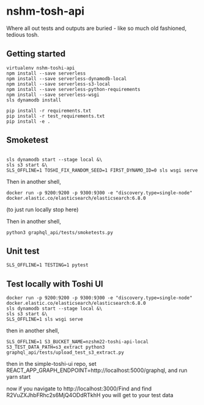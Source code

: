 # nshm-tosh-api
Where all out tests and outputs are buried  - like so much old fashioned, tedious tosh.
## Getting started

```
virtualenv nshm-toshi-api
npm install --save serverless
npm install --save serverless-dynamodb-local
npm install --save serverless-s3-local
npm install --save serverless-python-requirements
npm install --save serverless-wsgi
sls dynamodb install

pip install -r requirements.txt
pip install -r test_requirements.txt
pip install -e .
```

## Smoketest
```

sls dynamodb start --stage local &\
sls s3 start &\
SLS_OFFLINE=1 TOSHI_FIX_RANDOM_SEED=1 FIRST_DYNAMO_ID=0 sls wsgi serve
```
Then in another shell,
```
docker run -p 9200:9200 -p 9300:9300 -e "discovery.type=single-node" docker.elastic.co/elasticsearch/elasticsearch:6.8.0
```
(to just run locally stop here)

Then in another shell,
```
python3 graphql_api/tests/smoketests.py
```

## Unit test
```
SLS_OFFLINE=1 TESTING=1 pytest
```

## Test locally with Toshi UI

```
docker run -p 9200:9200 -p 9300:9300 -e "discovery.type=single-node" docker.elastic.co/elasticsearch/elasticsearch:6.8.0
sls dynamodb start --stage local &\
sls s3 start &\
SLS_OFFLINE=1 sls wsgi serve
```
then in another shell,
```
SLS_OFFLINE=1 S3_BUCKET_NAME=nzshm22-toshi-api-local S3_TEST_DATA_PATH=s3_extract python3 graphql_api/tests/upload_test_s3_extract.py 
```
then in the simple-toshi-ui repo,
set REACT_APP_GRAPH_ENDPOINT=http://localhost:5000/graphql,
and run yarn start

now if you navigate to http://localhost:3000/Find and find R2VuZXJhbFRhc2s6MjQ4ODdRTkhH
you will get to your test data
